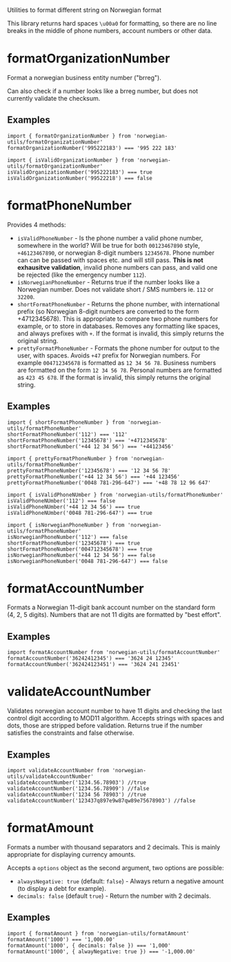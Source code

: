 Utilities to format different string on Norwegian format

This library returns hard spaces `\u00a0` for formatting, so there are no line breaks in the middle of phone numbers, account numbers or other data.

# formatOrganizationNumber

Format a norwegian business entity number ("brreg").

Can also check if a number looks like a brreg number, but does not currently validate the checksum.

## Examples

    import { formatOrganizationNumber } from 'norwegian-utils/formatOrganizationNumber'
    formatOrganizationNumber('995222183') === '995 222 183'

    import { isValidOrganizationNumber } from 'norwegian-utils/formatOrganizationNumber'
    isValidOrganizationNumber('995222183') === true
    isValidOrganizationNumber('99522218') === false

# formatPhoneNumber

Provides 4 methods:

- `isValidPhoneNumber` - Is the phone number a valid phone number, somewhere in the world? Will be true for both `00123467890` style, `+46123467890`, or norwegian 8-digit numbers `12345678`. Phone number can can be passed with spaces etc. and will still pass. **This is not exhausitve validation**, invalid phone numbers can pass, and valid one be rejected (like the emergency number `112`).
- `isNorwegianPhoneNumber` - Returns true if the number looks like a Norwegian number. Does not validate short / SMS numbers ie. `112` or `32200`.
- `shortFormatPhoneNumber` - Returns the phone number, with international prefix (so Norwegian 8-digit numbers are converted to the form +4712345678). This is appropriate to compare two phone numbers for example, or to store in databases. Removes any formatting like spaces, and always prefixes with `+`. If the format is invalid, this simply returns the original string.
- `prettyFormatPhoneNumber` - Formats the phone number for output to the user, with spaces. Avoids `+47` prefix for Norwegian numbers. For example `004712345678` is formatted as `12 34 56 78`. Business numbers are formatted on the form `12 34 56 78`. Personal numbers are formatted as `423 45 678`. If the format is invalid, this simply returns the original string.

## Examples

    import { shortFormatPhoneNumber } from 'norwegian-utils/formatPhoneNumber'
    shortFormatPhoneNumber('112') === '112'
    shortFormatPhoneNumber('12345678') === '+4712345678'
    shortFormatPhoneNumber('+44 12 34 56') === '+44123456'

    import { prettyFormatPhoneNumber } from 'norwegian-utils/formatPhoneNumber'
    prettyFormatPhoneNumber('12345678') === '12 34 56 78'
    prettyFormatPhoneNumber('+44 12 34 56') === '+44 123456'
    prettyFormatPhoneNumber('0048 781-296-647') === '+48 78 12 96 647'

    import { isValidPhoneNUmber } from 'norwegian-utils/formatPhoneNumber'
    isValidPhoneNUmber('112') === false
    isValidPhoneNUmber('+44 12 34 56') === true
    isValidPhoneNUmber('0048 781-296-647') === true

    import { isNorwegianPhoneNumber } from 'norwegian-utils/formatPhoneNumber'
    isNorwegianPhoneNumber('112') === false
    shortFormatPhoneNumber('12345678') === true
    shortFormatPhoneNumber('004712345678') === true
    isNorwegianPhoneNumber('+44 12 34 56') === false
    isNorwegianPhoneNumber('0048 781-296-647') === false

# formatAccountNumber

Formats a Norwegian 11-digit bank account number on the standard form (4, 2, 5 digits). Numbers that are not 11 digits are formatted by "best effort".

## Examples

    import formatAccountNumber from 'norwegian-utils/formatAccountNumber'
    formatAccountNumber('36242412345') === '3624 24 12345'
    formatAccountNumber('362424123451') === '3624 241 23451'

# validateAccountNumber

Validates norwegian account number to have 11 digits and checking the last control digit according to MOD11 algorithm.
Accepts strings with spaces and dots, those are stripped before validation.
Returns true if the number satisfies the constraints and false otherwise.

## Examples

    import validateAccountNumber from 'norwegian-utils/validateAccountNumber'
    validateAccountNumber('1234.56.78903') //true
    validateAccountNumber('1234.56.78909') //false
    validateAccountNumber('1234 56 78903') //true
    validateAccountNumber('123437q897e9w87qw89e75678903') //false

# formatAmount

Formats a number with thousand separators and 2 decimals. This is mainly appropriate for displaying currency amounts.

Accepts a `options` object as the second argument, two options are possible:

- `alwaysNegative: true` (default: `false`) - Always return a negative amount (to display a debt for example).
- `decimals: false` (default `true`) - Return the number with 2 decimals.

## Examples

    import { formatAmount } from 'norwegian-utils/formatAmount'
    formatAmount('1000') === '1,000.00'
    formatAmount('1000', { decimals: false }) === '1,000'
    formatAmount('1000', { alwayNegative: true }) === '-1,000.00'
